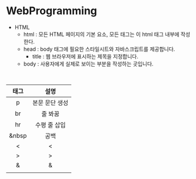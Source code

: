 # WebProgramming

- HTML
  - html : 모든 HTML 페이지의 기본 요소, 모든 태그는 이 html 태그 내부에 작성한다.
  - head : body 태그에 필요한 스타일시트와 자바스크립트를 제공합니다.
    - title : 웹 브라우저에 표시하는 제목을 지정합니다.
  - body : 사용자에게 실제로 보이는 부분을 작성하는 곳입니다.
 
 <br/>


|태그|설명|
|:---:|:---:|
|p|본문 문단 생성|
|br|줄 봐꿈|
|hr|수평 줄 삽입|
|&nbsp|공백|
|&lt;|<|
|&gt;|>|
|&amp;|&|
|||
